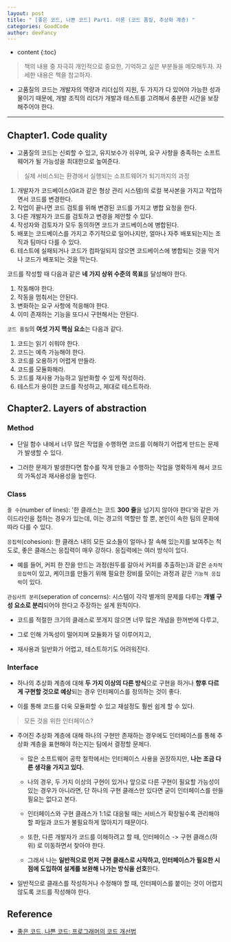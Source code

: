 ```yaml
---
layout: post
title: " [좋은 코드, 나쁜 코드] Part1. 이론 (코드 품질, 추상화 계층) "
categories: GoodCode
author: devFancy
---
```

* content
{:toc}

> 책의 내용 중 자극히 개인적으로 중요한, 기억하고 싶은 부분들을 메모해두자. 자세한 내용은 책을 참고하자.

- 고품질의 코드는 개발자의 역량과 리더십의 지원, 두 가지가 다 있어야 가능한 성과물이기 때문에, 개발 조직의 리더가 개발과 테스트를 고려해서 충분한 시간을 보장해주어야 한다.



---

## Chapter1. Code quality

- 고품질의 코드는 신뢰할 수 있고, 유지보수가 쉬우며, 요구 사항을 충족하는 소프트웨어가 될 가능성을 최대한으로 높여준다.

> 실제 서비스되는 환경에서 실행되는 소프트웨어가 되기까지의 과정

1. 개발자가 코드베이스(Git과 같은 형상 관리 시스템)의 로컬 복사본을 가지고 작업하면서 코드를 변경한다.
2. 작업이 끝나면 코드 검토를 위해 변경된 코드를 가지고 병합 요청을 한다.
3. 다른 개발자가 코드를 검토하고 변경을 제안할 수 있다.
4. 작성자와 검토자가 모두 동의하면 코드가 코드베이스에 병합된다.
5. 배포는 코드베이스를 가지고 주기적으로 일어나지만, 얼마나 자주 배포되는지는 조직과 팀마다 다를 수 있다.
6. 테스트에 실패되거나 코드가 컴파일되지 않으면 코드베이스에 병합되는 것을 막거나 코드가 배포되는 것을 막는다.

코드를 작성할 때 다음과 같은 **네 가지 상위 수준의 목표**를 달성해야 한다.

1. 작동해야 한다.
2. 작동을 멈춰서는 안된다.
3. 변화하는 요구 사항에 적응해야 한다.
4. 이미 존재하는 기능을 또다시 구현해서는 안된다.

`코드 품질`의 **여섯 가지 핵심 요소**는 다음과 같다.

1. 코드는 읽기 쉬워야 한다.
2. 코드는 예측 가능해야 한다.
3. 코드를 오용하기 어렵게 만들라.
4. 코드를 모듈화해라.
5. 코드를 재사용 가능하고 일반화할 수 있게 작성하라.
6. 테스트가 용이한 코드를 작성하고, 제대로 테스트하라.

## Chapter2. Layers of abstraction

### Method

- 단일 함수 내에서 너무 많은 작업을 수행하면 코드를 이해하기 어렵게 만드는 문제가 발생할 수 있다.

- 그러한 문제가 발생한다면 함수를 작게 만들고 수행하는 작업을 명확하게 해서 코드의 가독성과 재사용성을 높힌다.

### Class

`줄 수`(number of lines): '한 클래스는 코드 **300 줄**을 넘기지 않아야 한다'와 같은 가이드라인을 접하는 경우가 있는데, 이는 경고의 역할만 할 뿐, 본인이 속한 팀의 문화에 따라 다를 수 있다.

`응집력`(cohesion): 한 클래스 내의 모든 요소들이 얼마나 잘 속해 있는지를 보여주는 척도로, 좋은 클래스는 응집력이 매우 강하다. 응집력에는 여러 방식이 있다.

- 예를 들어, 커피 한 잔을 만드는 과정(원두를 갈아서 커피를 추출하는)과 같은 `순차적 응집력`이 있고, 케이크를 만들기 위해 필요한 장비를 모이는 과정과 같은 `기능적 응집력`이 있다.

`관심사의 분리`(seperation of concerns): 시스템이 각각 별개의 문제를 다루는 **개별 구성 요소로 분리**되어야 한다고 주장하는 설계 원칙이다.

- 코드를 적절한 크기의 클래스로 쪼개지 않으면 너무 많은 개념을 한꺼번에 다루고,

- 그로 인해 가독성이 떨어지며 모듈화가 덜 이루어지고,

- 재사용과 일반화가 어렵고, 테스트하기도 어려워진다.

### Interface

- 하나의 추상화 계층에 대해 **두 가지 이상의 다른 방식**으로 구현을 하거나 **향후 다르게 구현할 것으로 예상**되는 경우 인터페이스를 정의하는 것이 좋다.

- 이를 통해 코드를 더욱 모듈화할 수 있고 재설정도 훨씬 쉽게 할 수 있다.

> 모든 것을 위한 인터페이스?

- 주어진 추상화 계층에 대해 하나의 구현만 존재하는 경우에도 인터페이스를 통해 추상화 계층을 표현해야 하는지는 팀에서 결정할 문제다.

    - 많은 소프트웨어 공학 철학에서는 인터페이스 사용을 권장하지만, **나는 조금 다른 생각을 가지고 있다.**

    - 나의 경우, 두 가지 이상의 구현이 있거나 앞으로 다른 구현이 필요할 가능성이 있는 경우가 아니라면, 단 하나의 구현 클래스만 있다면 굳이 인터페이스를 만들 필요는 없다고 본다.

    - 인터페이스와 구현 클래스가 1:1로 대응될 때는 서비스가 확장될수록 관리해야 할 파일과 코드가 불필요하게 많아지기 때문이다.

    - 또한, 다른 개발자가 코드를 이해하려고 할 때, 인터페이스 -> 구현 클래스(하위) 로 이동하면서 찾아야 한다.

    - 그래서 나는 **일반적으로 먼저 구현 클래스로 시작하고, 인터페이스가 필요한 시점에 도입하여 설계를 보완해 나가는 방식을 선호**한다.

- 일반적으로 클래스를 작성하거나 수정해야 할 때, 인터페이스를 붙이는 것이 어렵지 않도록 코드를 작성해야 한다.

## Reference

- [좋은 코드, 나쁜 코드: 프로그래머의 코드 개선법](https://product.kyobobook.co.kr/detail/S000061353995)
